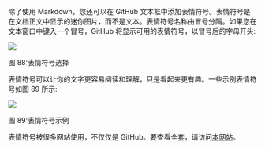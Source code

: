 除了使用 Markdown，您还可以在 GitHub 文本框中添加表情符号。表情符号是在文档正文中显示的迷你图片，而不是文本。表情符号名称由冒号分隔。如果您在文本窗口中键入一个冒号，GitHub 将显示可用的表情符号，以冒号后的字母开头:

![](../images/00092.jpeg)

图 88:表情符号选择

表情符号可以让你的文字更容易阅读和理解，只是看起来更有趣。一些示例表情符号如图 89 所示:

![](../images/00093.jpeg)

图 89:表情符号示例

表情符号被很多网站使用，不仅仅是 GitHub。要查看全套，请访问[本网站](http://www.emoji-cheat-sheet.com/)。
